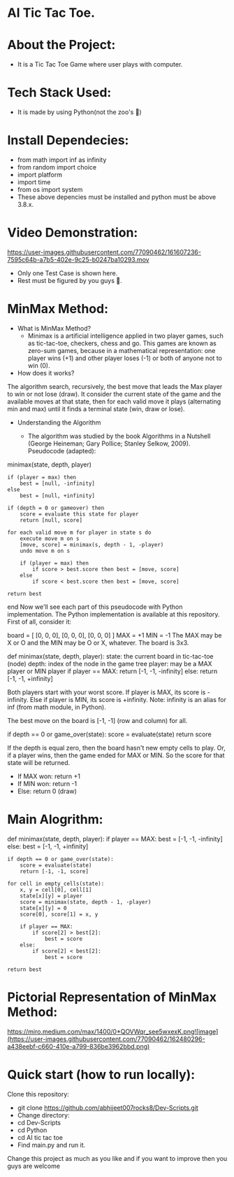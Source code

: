 # AI Tic Tac Toe.

# About the Project:
  - It is a Tic Tac Toe Game where user plays with computer.

# Tech Stack Used:
  - It is made by using Python(not the zoo's 🥲)

# Install Dependecies:
  - from math import inf as infinity
  - from random import choice
  - import platform
  - import time
  - from os import system
  - These above depencies must be installed and python must be above 3.8.x.

# Video Demonstration:


https://user-images.githubusercontent.com/77090462/161607236-7595c64b-a7b5-402e-9c25-b0247ba10293.mov



- Only one Test Case is shown here.
- Rest must be figured by you guys 🥲.

# MinMax Method:
- What is MinMax Method?
  - Minimax is a artificial intelligence applied in two player games, such as tic-tac-toe, checkers, chess and go. This games are known as zero-sum games, because in a mathematical representation: one player wins (+1) and other player loses (-1) or both of anyone not to win (0).
- How does it works?

The algorithm search, recursively, the best move that leads the Max player to win or not lose (draw). It consider the current state of the game and the available moves at that state, then for each valid move it plays (alternating min and max) until it finds a terminal state (win, draw or lose).

- Understanding the Algorithm

    - The algorithm was studied by the book Algorithms in a Nutshell (George Heineman; Gary Pollice; Stanley Selkow, 2009). Pseudocode (adapted):

minimax(state, depth, player)

	if (player = max) then
		best = [null, -infinity]
	else
		best = [null, +infinity]

	if (depth = 0 or gameover) then
		score = evaluate this state for player
		return [null, score]

	for each valid move m for player in state s do
		execute move m on s
		[move, score] = minimax(s, depth - 1, -player)
		undo move m on s

		if (player = max) then
			if score > best.score then best = [move, score]
		else
			if score < best.score then best = [move, score]

	return best
end
Now we'll see each part of this pseudocode with Python implementation. The Python implementation is available at this repository. First of all, consider it:

board = [ [0, 0, 0],
	[0, 0, 0],
	[0, 0, 0] ]
MAX = +1
MIN = -1
The MAX may be X or O and the MIN may be O or X, whatever. The board is 3x3.

def minimax(state, depth, player):
	state: the current board in tic-tac-toe (node)
	depth: index of the node in the game tree
	player: may be a MAX player or MIN player
if player == MAX:
	return [-1, -1, -infinity]
else:
	return [-1, -1, +infinity]

Both players start with your worst score. If player is MAX, its score is -infinity. Else if player is MIN, its score is +infinity. Note: infinity is an alias for inf (from math module, in Python).

The best move on the board is [-1, -1] (row and column) for all.

if depth == 0 or game_over(state):
	score = evaluate(state)
	return score

If the depth is equal zero, then the board hasn't new empty cells to play. Or, if a player wins, then the game ended for MAX or MIN. So the score for that state will be returned.

- If MAX won: return +1
- If MIN won: return -1
- Else: return 0 (draw)
 # Main Alogrithm:
 
def minimax(state, depth, player):
	if player == MAX:
		best = [-1, -1, -infinity]
	else:
		best = [-1, -1, +infinity]

	if depth == 0 or game_over(state):
		score = evaluate(state)
		return [-1, -1, score]

	for cell in empty_cells(state):
		x, y = cell[0], cell[1]
		state[x][y] = player
		score = minimax(state, depth - 1, -player)
		state[x][y] = 0
		score[0], score[1] = x, y

		if player == MAX:
			if score[2] > best[2]:
				best = score
		else:
			if score[2] < best[2]:
				best = score

	return best

# Pictorial Representation of MinMax Method:

https://miro.medium.com/max/1400/0*QOVWqr_see5wxexK.png![image](https://user-images.githubusercontent.com/77090462/162480296-a438eebf-c660-410e-a799-836be3962bbd.png)


# Quick start (how to run locally):

Clone this repository:
- git clone https://github.com/abhijeet007rocks8/Dev-Scripts.git
- Change directory:
- cd Dev-Scripts
- cd Python
- cd AI tic tac toe
- Find main.py and run it.

Change this project as much as you like and if you want to improve then you guys are welcome
